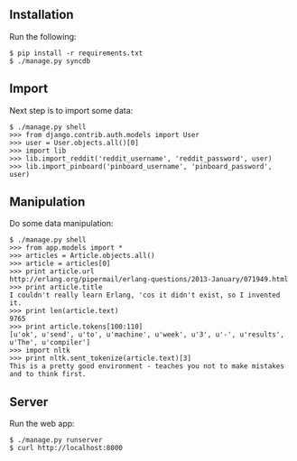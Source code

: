 Installation
------------

Run the following:

    $ pip install -r requirements.txt
    $ ./manage.py syncdb

Import
------

Next step is to import some data:

    $ ./manage.py shell
    >>> from django.contrib.auth.models import User
    >>> user = User.objects.all()[0]
    >>> import lib
    >>> lib.import_reddit('reddit_username', 'reddit_password', user)
    >>> lib.import_pinboard('pinboard_username', 'pinboard_password', user)

Manipulation
------------

Do some data manipulation:

    $ ./manage.py shell
    >>> from app.models import *
    >>> articles = Article.objects.all()
    >>> article = articles[0]
    >>> print article.url
    http://erlang.org/pipermail/erlang-questions/2013-January/071949.html
    >>> print article.title
    I couldn't really learn Erlang, 'cos it didn't exist, so I invented it.
    >>> print len(article.text)
    9765
    >>> print article.tokens[100:110]
    [u'ok', u'send', u'to', u'machine', u'week', u'3', u'-', u'results', u'The', u'compiler']
    >>> import nltk
    >>> print nltk.sent_tokenize(article.text)[3]
    This is a pretty good environment - teaches you not to make mistakes and to think first.

Server
------

Run the web app:

    $ ./manage.py runserver
    $ curl http://localhost:8000
